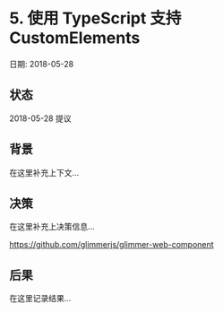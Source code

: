 # 5. 使用 TypeScript 支持 CustomElements

日期: 2018-05-28

## 状态

2018-05-28 提议

## 背景

在这里补充上下文...

## 决策

在这里补充上决策信息...

https://github.com/glimmerjs/glimmer-web-component

## 后果

在这里记录结果...
